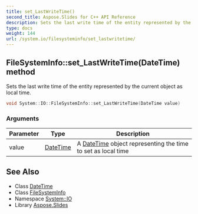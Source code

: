 ```yaml
---
title: set_LastWriteTime()
second_title: Aspose.Slides for C++ API Reference
description: Sets the last write time of the entity represented by the current object as local time.
type: docs
weight: 144
url: /system.io/filesysteminfo/set_lastwritetime/
---
```

## FileSystemInfo::set_LastWriteTime(DateTime) method


Sets the last write time of the entity represented by the current object as local time.

```cpp
void System::IO::FileSystemInfo::set_LastWriteTime(DateTime value)
```


### Arguments

| Parameter | Type | Description |
| --- | --- | --- |
| value | [DateTime](../../../system/datetime/) | A [DateTime](../../../system/datetime/) object representing the time to set as local time |

## See Also

* Class [DateTime](../../../system/datetime/)
* Class [FileSystemInfo](../)
* Namespace [System::IO](../../)
* Library [Aspose.Slides](../../../)